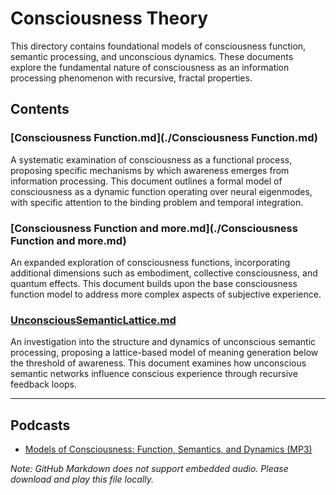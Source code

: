 # Consciousness Theory

This directory contains foundational models of consciousness function, semantic processing, and unconscious dynamics. These documents explore the fundamental nature of consciousness as an information processing phenomenon with recursive, fractal properties.

## Contents

### [Consciousness Function.md](./Consciousness Function.md)
A systematic examination of consciousness as a functional process, proposing specific mechanisms by which awareness emerges from information processing. This document outlines a formal model of consciousness as a dynamic function operating over neural eigenmodes, with specific attention to the binding problem and temporal integration.

### [Consciousness Function and more.md](./Consciousness Function and more.md)
An expanded exploration of consciousness functions, incorporating additional dimensions such as embodiment, collective consciousness, and quantum effects. This document builds upon the base consciousness function model to address more complex aspects of subjective experience.

### [UnconsciousSemanticLattice.md](./UnconsciousSemanticLattice.md)
An investigation into the structure and dynamics of unconscious semantic processing, proposing a lattice-based model of meaning generation below the threshold of awareness. This document examines how unconscious semantic networks influence conscious experience through recursive feedback loops.

---

## Podcasts

- [Models of Consciousness: Function, Semantics, and Dynamics (MP3)](./Models%20of%20Consciousness_%20Function,%20Semantics,%20and%20Dynamics.mp3)

*Note: GitHub Markdown does not support embedded audio. Please download and play this file locally.*
